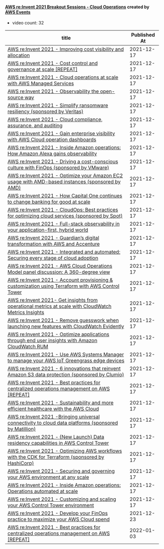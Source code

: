 

#### [AWS re:Invent 2021 Breakout Sessions - Cloud Operations](https://www.youtube.com/playlist?list=PL2yQDdvlhXf_iYtj8AVNbR7TfBgVoMQGA) created by [AWS Events](https://www.youtube.com/channel/UCdoadna9HFHsxXWhafhNvKw)

* video count: 32 

| title                                                                                                                                               | Published At |
| --------------------------------------------------------------------------------------------------------------------------------------------------- | ------------ |
| [AWS re:Invent 2021 - Improving cost visibility and allocation](https://www.youtube.com/watch?v=NI_6Lfwr01w)                                        | 2021-12-17   |
| [AWS re:Invent 2021 - Cost control and governance at scale [REPEAT]](https://www.youtube.com/watch?v=SDlsMBKQ2JM)                                   | 2021-12-17   |
| [AWS re:Invent 2021 - Cloud operations at scale with AWS Managed Services](https://www.youtube.com/watch?v=OCK8GCImWZw)                             | 2021-12-17   |
| [AWS re:Invent 2021 - Observability the open-source way](https://www.youtube.com/watch?v=iyHzC6DhRVw)                                               | 2021-12-17   |
| [AWS re:Invent 2021 - Simplify ransomware resiliency (sponsored by Veritas)](https://www.youtube.com/watch?v=sYDkBXEN1cM)                           | 2021-12-17   |
| [AWS re:Invent 2021 - Cloud compliance, assurance, and auditing](https://www.youtube.com/watch?v=pdrYGVgb08Y)                                       | 2021-12-17   |
| [AWS re:Invent 2021 - Gain enterprise visibility with AWS Cloud operation dashboards](https://www.youtube.com/watch?v=NfMpYiGwPGo)                  | 2021-12-17   |
| [AWS re:Invent 2021 - Inside Amazon operations: How Amazon Alexa gains observability](https://www.youtube.com/watch?v=gCXdsmoJ1rA)                  | 2021-12-17   |
| [AWS re:Invent 2021 - Driving a cost-conscious culture with FinOps (sponsored by VMware)](https://www.youtube.com/watch?v=ZosN6lshZm8)              | 2021-12-17   |
| [AWS re:Invent 2021 - Optimize your Amazon EC2 usage with AMD-based instances (sponsored by AMD)](https://www.youtube.com/watch?v=SBaPICdSOv8)      | 2021-12-17   |
| [AWS re:Invent 2021 - How Capital One continues to change banking for good at scale](https://www.youtube.com/watch?v=O5l1Ss0PVg4)                   | 2021-12-17   |
| [AWS re:Invent 2021 - CloudOps: Best practices for optimizing cloud services (sponsored by Spot)](https://www.youtube.com/watch?v=iL2tUXfcvP8)      | 2021-12-17   |
| [AWS re:Invent 2021 - Full-stack observability in your application-first, hybrid world](https://www.youtube.com/watch?v=v8Ft2v6Tv5Y)                | 2021-12-17   |
| [AWS re:Invent 2021 - Guardian’s digital transformation with AWS and Accenture](https://www.youtube.com/watch?v=vW1BD7YkI7I)                        | 2021-12-17   |
| [AWS re:Invent 2021 - Integrated and automated: Securing every stage of cloud adoption](https://www.youtube.com/watch?v=FIc7NkSkW1k)                | 2021-12-17   |
| [AWS re:Invent 2021 - AWS Cloud Operations Model panel discussion: A 360-degree view](https://www.youtube.com/watch?v=dLe0Gs5ZLKE)                  | 2021-12-17   |
| [AWS re:Invent 2021 - Account provisioning & customization using Terraform with AWS Control Tower](https://www.youtube.com/watch?v=8Ot5wn7kxI0)     | 2021-12-17   |
| [AWS re:Invent 2021- Get insights from operational metrics at scale with CloudWatch  Metrics Insights](https://www.youtube.com/watch?v=xKib0xvbIfo) | 2021-12-17   |
| [AWS re:Invent 2021 - Remove guesswork when launching new features with CloudWatch  Evidently](https://www.youtube.com/watch?v=oeFziVW-I3o)         | 2021-12-17   |
| [AWS re:Invent 2021 - Optimize applications through end user insights with Amazon  CloudWatch RUM](https://www.youtube.com/watch?v=NMaeujY9A9Y)     | 2021-12-17   |
| [AWS re:Invent 2021 - Use AWS Systems Manager to manage your AWS IoT Greengrass  edge devices](https://www.youtube.com/watch?v=ztoSkEd3vYQ)         | 2021-12-17   |
| [AWS re:Invent 2021 - 6 innovations that reinvent Amazon S3 data protection (sponsored by Clumio)](https://www.youtube.com/watch?v=fyHddn0WT7k)     | 2021-12-17   |
| [AWS re:Invent 2021 - Best practices for centralized operations management on AWS [REPEAT]](https://www.youtube.com/watch?v=RzJHklqOKX0)            | 2021-12-17   |
| [AWS re:Invent 2021 - Sustainability and more efficient healthcare with the AWS Cloud](https://www.youtube.com/watch?v=k9-A74aBtc8)                 | 2021-12-17   |
| [AWS re:Invent 2021 -Bringing universal connectivity to cloud data platforms (sponsored by Matillion)](https://www.youtube.com/watch?v=FYVDl0r3Sxc) | 2021-12-17   |
| [AWS re:Invent 2021 - {New Launch} Data residency capabilities in AWS Control Tower](https://www.youtube.com/watch?v=4mKpuX56kM4)                   | 2021-12-17   |
| [AWS re:Invent 2021 - Optimizing AWS workflows with the CDK for Terraform (sponsored by HashiCorp)](https://www.youtube.com/watch?v=7SluZSZntKA)    | 2021-12-17   |
| [AWS re:Invent 2021 - Securing and governing your AWS environment at any scale](https://www.youtube.com/watch?v=OH5ibR7QaJw)                        | 2021-12-17   |
| [AWS re:Invent 2021 - Inside Amazon operations: Operations automated at scale](https://www.youtube.com/watch?v=XJNTo7K4glo)                         | 2021-12-17   |
| [AWS re:Invent 2021 - Customizing and scaling your AWS Control Tower environment](https://www.youtube.com/watch?v=fDtxiBW_J8I)                      | 2021-12-17   |
| [AWS re:Invent 2021 - Develop your FinOps practice to maximize your AWS Cloud spend](https://www.youtube.com/watch?v=ovfvIqBrq-4)                   | 2021-12-23   |
| [AWS re:Invent 2021 - Best practices for centralized operations management on AWS [REPEAT]](https://www.youtube.com/watch?v=m5Ndj8TOMgw)            | 2022-01-03   |